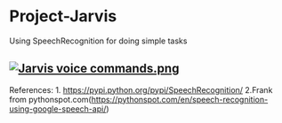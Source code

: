 # Project-Jarvis
Using SpeechRecognition for doing simple tasks

[![Jarvis voice commands.png](https://s19.postimg.org/65fa92tkj/Jarvis_voice_commands.png)](https://postimg.org/image/m3nzz7nsf/)
-----
References: 
      1. https://pypi.python.org/pypi/SpeechRecognition/
      2.Frank from pythonspot.com(https://pythonspot.com/en/speech-recognition-using-google-speech-api/)
